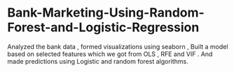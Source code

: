 # Bank-Marketing-Using-Random-Forest-and-Logistic-Regression
Analyzed the bank data , formed visualizations using seaborn , Built a model based on selected features which we got from OLS , RFE and VIF . And made predictions using Logistic and random forest algorithms.
